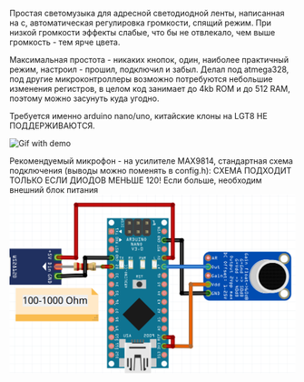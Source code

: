 Простая светомузыка для адресной светодиодной ленты, написанная на c, автоматическая регулировка громкости, спящий режим. При низкой громкости эффекты слабые, что бы не отвлекало, чем выше громкость - тем ярче цвета.

Максимальная простота - никаких кнопок, один, наиболее практичный режим, настроил - прошил, подключил и забыл. Делал под atmega328, под другие микроконтроллеры возможно потребуются небольшие изменения регистров, в целом код занимает до 4kb ROM и до 512 RAM, поэтому можно засунуть куда угодно.

Требуется именно arduino nano/uno, китайские клоны на LGT8 НЕ ПОДДЕРЖИВАЮТСЯ.

![Gif with demo](demo.gif)

Рекомендуемый микрофон - на усилителе MAX9814, стандартная схема подключения (выводы можно поменять в config.h):
СХЕМА ПОДХОДИТ ТОЛЬКО ЕСЛИ ДИОДОВ МЕНЬШЕ 120! Если больше, необходим внешний блок питания
![Wiring](Schematic.png)
